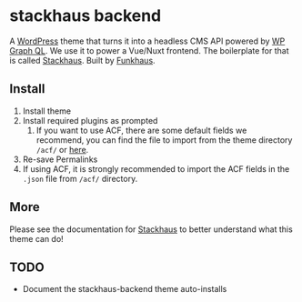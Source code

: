 # stackhaus backend

A [WordPress](https://wordpress.org/) theme that turns it into a headless CMS API powered by [WP Graph QL](https://www.wpgraphql.com/). We use it to power a Vue/Nuxt frontend. The boilerplate for that is called [Stackhaus](https://github.com/funkhaus/stackhaus). Built by [Funkhaus](http://funkhaus.us/).

## Install

1.  Install theme
1.  Install required plugins as prompted
    1.  If you want to use ACF, there are some default fields we recommend, you can find the file to import from the theme directory `/acf/` or [here](https://github.com/funkhaus/stackhaus-backend/tree/master/acf).
1.  Re-save Permalinks
1.  If using ACF, it is strongly recommended to import the ACF fields in the `.json` file from `/acf/` directory.

## More

Please see the documentation for [Stackhaus](https://github.com/funkhaus/stackhaus) to better understand what this theme can do!

## TODO

-   Document the stackhaus-backend theme auto-installs
